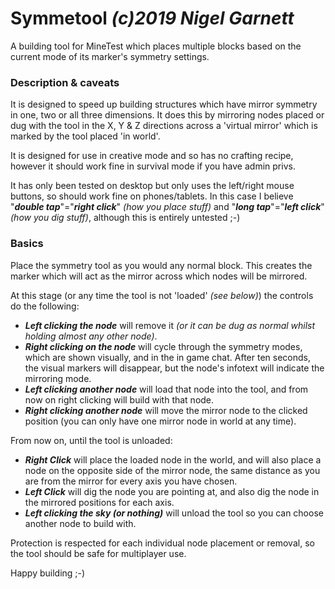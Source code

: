# Symmetool ***(c)2019 Nigel Garnett***

A building tool for MineTest which places multiple blocks based on the current mode of its marker's symmetry settings.

### Description & caveats ###
It is designed to speed up building structures which have mirror symmetry in one, two or all three dimensions. It does this by mirroring nodes placed or dug with the tool in the X, Y & Z directions across a 'virtual mirror' which is marked by the tool placed 'in world'.

It is designed for use in creative mode and so has no crafting recipe, however it should work fine in survival mode if you have admin privs. 

It has only been tested on desktop but only uses the left/right mouse buttons, so should work fine on phones/tablets. In this case I believe "***double tap***"="***right click***" _(how you place stuff)_ and "***long tap***"="***left click***" _(how you dig stuff)_, although this is entirely untested ;-)


### Basics ###
Place the symmetry tool as you would any normal block. This creates the marker which will act as the mirror across which nodes will be mirrored.

At this stage (or any time the tool is not 'loaded' _(see below)_) the controls do the following:
- ***Left clicking the node*** will remove it _(or it can be dug as normal whilst holding almost any other node)_.
- ***Right clicking on the node*** will cycle through the symmetry modes, which are shown visually, and in the in game chat. After ten seconds, the visual markers will disappear, but the node's infotext will indicate the mirroring mode.
- ***Left clicking another node*** will load that node into the tool, and from now on right clicking will build with that node.
- ***Right clicking another node*** will move the mirror node to the clicked position (you can only have one mirror node in world at any time).


From now on, until the tool is unloaded:
- ***Right Click*** will place the loaded node in the world, and will also place a node on the opposite side of the mirror node, the same distance as you are from the mirror for every axis you have chosen.
- ***Left Click*** will dig the node you are pointing at, and also dig the node in the mirrored positions for each axis.
- ***Left clicking the sky (or nothing)*** will unload the tool so you can choose another node to build with.


Protection is respected for each individual node placement or removal, so the tool should be safe for multiplayer use. 

Happy building ;-)
